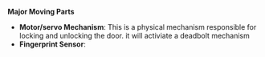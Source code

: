  **Major Moving Parts**
   * **Motor/servo Mechanism**: This is a physical mechanism responsible for locking and unlocking the door. it will activiate a deadbolt mechanism
   * **Fingerprint Sensor**: 
